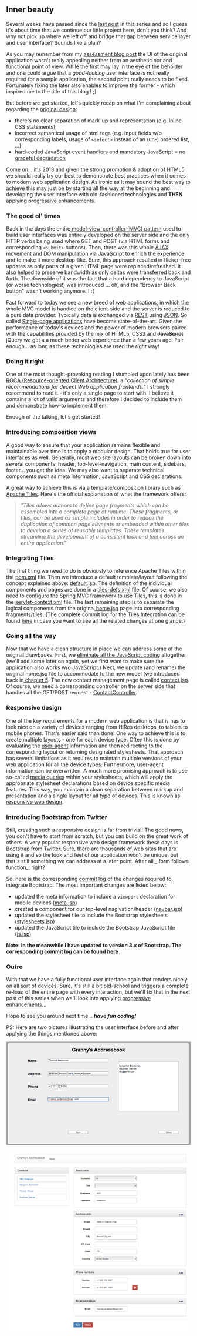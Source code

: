 ## Inner beauty 

Several weeks have passed since the [last post](/doc/07.md) in this series and so I guess it's about time that we continue our little project here, don't you think? And why not pick up where we left off and bridge that gap between service layer and user interface? Sounds like a plan?

As you may remember from my [assessment blog post](/doc/03.md) the UI of the original application wasn't really appealing neither from an aesthetic nor and functional point of view. While the first may lay in the eye of the beholder and one could argue that a _good-looking_ user interface is not really required for a sample application, the second point really needs to be fixed. Fortunately fixing the later also enables to improve the former - which inspired me to the title of this blog ! ;)

But before we get started, let's quickly recap on what I'm complaining about regarding the [original design](https://github.com/SAP/cloud-enterprise-granny/blob/fd690db42efc2201fab67bcbb5e0bebaf62acb3d/src/main/webapp/WEB-INF/views/home.jsp):

*   there's no clear separation of mark-up and representation (e.g. inline CSS statements)
*   incorrect semantical usage of html tags (e.g. input fields w/o corresponding labels, usage of `<select>` instead of an (un-) ordered list, ...)
*   hard-coded JavaScript event handlers and mandatory JavaScript = no [graceful degradation](http://en.wikipedia.org/wiki/Graceful_degradation)

Come on... it's 2013 and given the strong promotion & adoption of HTML5 we should really try our best to demonstrate best practices when it comes to modern web application design. As ironic as it may sound the best way to achieve this may just be by starting all the way at the beginning and developing the user interface with old-fashioned technologies and **THEN** applying [progressive enhancements](http://en.wikipedia.org/wiki/Progressive_enhancement).

### The good ol' times

Back in the days the entire[ model-view-controller (MVC) pattern](http://en.wikipedia.org/wiki/MVC_model) used to build user interfaces was entirely developed on the server side and the only HTTP verbs being used where GET and POST (via HTML forms and corresponding `<submit>` buttons). Then, there was this whole [AJAX](http://en.wikipedia.org/wiki/AJAX) movement and DOM manipulation via JavaScript to enrich the experience and to make it more desktop-like. Sure, this approach resulted in flicker-free updates as only parts of a given HTML page were replaced/refreshed. It also helped to preserve bandwidth as only deltas were transferred back and forth. The downside of it was the fact that a hard dependency to JavaScript (or worse technologies!) was introduced ... oh, and the "Browser Back button" wasn't working anymore. ! :(

Fast forward to today we see a new breed of web applications, in which the whole MVC model is handled on the client-side and the server is reduced to a pure data provider. Typically data is exchanged via [REST](http://en.wikipedia.org/wiki/REST) using [JSON](http://en.wikipedia.org/wiki/JSON). So called [Single-page applications](http://en.wikipedia.org/wiki/Single-page_application) have become state-of-the-art. Given the performance of today's devices and the power of modern browsers paired with the capabilities provided by the mix of HTML5, CSS3 and ~~JavaScript~~ jQuery we get a a much better web experience than a few years ago. Fair enough... as long as these technologies are used the _right_ way!

### Doing it right

One of the most thought-provoking reading I stumbled upon lately has been [ROCA (Resource-oriented Client Architecture)](http://roca-style.org/), a "_collection of simple recommendations for decent Web application frontends._" I strongly recommend to read it - it's only a single page to start with. I believe it contains a lot of valid arguments and therefore I decided to include them and demonstrate how-to implement them.

Enough of the talking, let's get started!

### Introducing composition views

A good way to ensure that your application remains flexible and maintainable over time is to apply a modular design. That holds true for user interfaces as well. Generally, most web site layouts can be broken down into several components: header, top-level-navigation, main content, sidebars, footer... you get the idea. We may also want to separate technical components such as meta information, JavaScript and CSS declarations.

A great way to achieve this is via a template/composition library such as [Apache Tiles](http://tiles.apache.org/). Here's the official explanation of what the framework offers:


> _"Tiles allows authors to define page fragments which can be assembled into a complete page at runtime. These fragments, or tiles, can be used as simple includes in order to reduce the duplication of common page elements or embedded within other tiles to develop a series of reusable templates. These templates streamline the development of a consistent look and feel across an entire application."_

### Integrating Tiles

The first thing we need to do is obviously to reference Apache Tiles within the [pom.xml](https://github.com/SAP/cloud-enterprise-granny/blob/f332bec4f5049da7d3a30a74fbb299e14c569e90/pom.xml) file. Then we introduce a default template/layout following the concept explained above: [default.jsp](https://github.com/SAP/cloud-enterprise-granny/blob/f332bec4f5049da7d3a30a74fbb299e14c569e90/src/main/webapp/WEB-INF/layouts/default.jsp). The definition of the individual components and pages are done in a [tiles-defs.xml](https://github.com/SAP/cloud-enterprise-granny/blob/f332bec4f5049da7d3a30a74fbb299e14c569e90/src/main/webapp/WEB-INF/tiles-defs.xml) file. Of course, we also need to configure the Spring MVC framework to use Tiles, this is done in the [servlet-context.xml](https://github.com/SAP/cloud-enterprise-granny/blob/f332bec4f5049da7d3a30a74fbb299e14c569e90/src/main/webapp/WEB-INF/spring/appServlet/servlet-context.xml) file. The last remaining step is to separate the logical components from the original[ home.jsp](https://github.com/SAP/cloud-enterprise-granny/blob/f332bec4f5049da7d3a30a74fbb299e14c569e90/src/main/webapp/WEB-INF/views/home.jsp) page into corresponding fragments/tiles. (The complete commit log for the Tiles Integration can be found [here](https://github.com/SAP/cloud-enterprise-granny/commit/f332bec4f5049da7d3a30a74fbb299e14c569e90) in case you want to see all the related changes at one glance.)

### Going all the way

Now that we have a clean structure in place we can address some of the original drawbacks. First, we [eliminate all the JavaScript coding](https://github.com/SAP/cloud-enterprise-granny/blob/86c13aed4b705968e49005f06e5de6662f19927a/src/main/webapp/WEB-INF/views/tiles/js.jsp) altogether (we'll add some later on again, yet we first want to make sure the application also works w/o JavaScript.) Next, we update (and rename) the original home.jsp file to accommodate to the new model (we introduced back in[ chapter 5](/05.md). The new contact management page is called [contact.jsp](https://github.com/SAP/cloud-enterprise-granny/blob/86c13aed4b705968e49005f06e5de6662f19927a/src/main/webapp/WEB-INF/views/contact.jsp). Of course, we need a corresponding controller on the server side that handles all the GET/POST request - [ContactController](https://github.com/SAP/cloud-enterprise-granny/blob/86c13aed4b705968e49005f06e5de6662f19927a/src/main/java/com/sap/hana/cloud/samples/granny/web/ContactController.java).

### Responsive design

One of the key requirements for a modern web application is that is has to look nice on a variety of devices ranging from HiRes desktops, to tablets to mobile phones. That's easier said than done! One way to achieve this is to create multiple layouts - one for each device type. Often this is done by evaluating the [user-agent](http://en.wikipedia.org/wiki/User_agent) information and then redirecting to the corresponding layout or returning designated stylesheets. That approach has several limitations as it requires to maintain multiple versions of your web application for all the device types. Furthermore, user-agent information can be overwritten. A much more promising approach is to use so-called [media queries](http://en.wikipedia.org/wiki/Media_query) within your stylesheets, which will apply the appropriate stylesheet declarations based on device specific media features. This way, you maintain a clean separation between markup and presentation and a single layout for all type of devices. This is known as [responsive web design](http://en.wikipedia.org/wiki/Responsive_Web_Design).

### Introducing Bootstrap from Twitter

Still, creating such a responsive design is far from trivial! The good news, you don't have to start from scratch, but you can build on the great work of others. A very popular responsive web design framework these days is [Bootstrap from Twitter](http://getbootstrap.com/). Sure, there are thousands of web sites that are using it and so the look and feel of our application won't be unique, but that's still something we can address at a later point. After all,_ form follows function_, right?

So, here is the corresponding [commit log](https://github.com/SAP/cloud-enterprise-granny/commit/86c13aed4b705968e49005f06e5de6662f19927a) of the changes required to integrate Bootstrap. The most important changes are listed below:

*   updated the meta information to include a `viewport` declaration for mobile devices ([meta.jsp](https://github.com/SAP/cloud-enterprise-granny/blob/86c13aed4b705968e49005f06e5de6662f19927a/src/main/webapp/WEB-INF/views/tiles/meta.jsp))
*   created a component for our top-level nagivation/header ([navbar.jsp](https://github.com/SAP/cloud-enterprise-granny/blob/86c13aed4b705968e49005f06e5de6662f19927a/src/main/webapp/WEB-INF/views/tiles/navbar.jsp))
*   updated the stylesheet tile to include the Bootstrap stylesheets ([stylesheets.jsp](https://github.com/SAP/cloud-enterprise-granny/blob/86c13aed4b705968e49005f06e5de6662f19927a/src/main/webapp/WEB-INF/views/tiles/stylesheets.jsp))
*   updated the JavaScript tile to include the Bootstrap JavaScript file ([js.jsp](https://github.com/SAP/cloud-enterprise-granny/blob/86c13aed4b705968e49005f06e5de6662f19927a/src/main/webapp/WEB-INF/views/tiles/js.jsp))

**Note: In the meanwhile I have updated to version 3.x of Bootstrap. The corresponding commit log can be found [here](https://github.com/SAP/cloud-enterprise-granny/blob/86c13aed4b705968e49005f06e5de6662f19927a/src/main/webapp/WEB-INF/views/tiles/js.jsp).**

### Outro

With that we have a fully functional user interface again that renders nicely on all sort of devices. Sure, it's still a bit old-school and triggers a complete re-load of the entire page with every interaction, but we'll fix that in the next post of this series when we'll look into applying [progressive enhancements](http://en.wikipedia.org/wiki/Progressive_enhancement)...

Hope to see you around next time... _**have fun coding!**_

PS: Here are two pictures illustrating the user interface before and after applying the things mentioned above:

![Before](08_ensw_granny8_before.png)     

![After](08_ensw_granny8_after.png)
